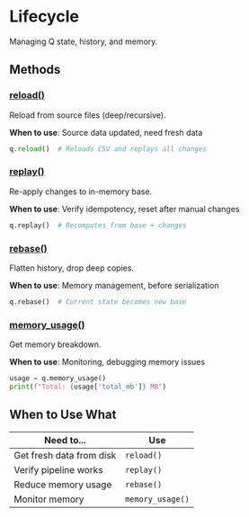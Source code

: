 # Lifecycle

Managing Q state, history, and memory.

## Methods

### [reload()](reload.md)
Reload from source files (deep/recursive).

**When to use**: Source data updated, need fresh data

```python
q.reload()  # Reloads CSV and replays all changes
```

### [replay()](replay.md)
Re-apply changes to in-memory base.

**When to use**: Verify idempotency, reset after manual changes

```python
q.replay()  # Recomputes from base + changes
```

### [rebase()](rebase.md)
Flatten history, drop deep copies.

**When to use**: Memory management, before serialization

```python
q.rebase()  # Current state becomes new base
```

### [memory_usage()](memory_usage.md)
Get memory breakdown.

**When to use**: Monitoring, debugging memory issues

```python
usage = q.memory_usage()
print(f"Total: {usage['total_mb']} MB")
```

## When to Use What

| Need to... | Use |
|------------|-----|
| Get fresh data from disk | `reload()` |
| Verify pipeline works | `replay()` |
| Reduce memory usage | `rebase()` |
| Monitor memory | `memory_usage()` |
